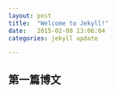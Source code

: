 ```yaml
---
layout: post
title:  "Welcome to Jekyll!"
date:   2015-02-08 13:06:04
categories: jekyll update

---
```


## 第一篇博文


